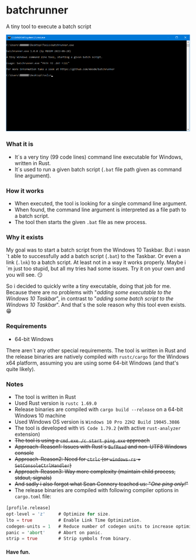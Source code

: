 # batchrunner
A tiny tool to execute a batch script

![Screenshot](screenshot.png)

### What it is
- It´s a very tiny (99 code lines) command line executable for Windows, written in Rust.
- It´s used to run a given batch script (`.bat` file path given as command line argument).

### How it works
- When executed, the tool is looking for a single command line argument.
- When found, the command line argument is interpreted as a file path to a batch script.
- The tool then starts the given `.bat` file as new process.

### Why it exists
My goal was to start a batch script from the Windows 10 Taskbar. But i wasn´t able to successfully add a batch script (`.bat`) to the Taskbar. Or even a link (`.lnk`) to a batch script. At least not in a way it works properly. Maybe i´m just too stupid, but all my tries had some issues. Try it on your own and you will see. 😏

So i decided to quickly write a tiny executable, doing that job for me. Because there are no problems with "_adding some executable to the Windows 10 Taskbar_", in contrast to "_adding some batch script to the Windows 10 Taskbar_". And that´s the sole reason why this tool even exists. :grin:

### Requirements

- 64-bit Windows

There aren´t any other special requirements. The tool is written in Rust and the release binaries are natively compiled with `rustc/cargo` for the Windows x64 platform, assuming you are using some 64-bit Windows (and that's quite likely).

### Notes
- The tool is written in Rust
- Used Rust version is `rustc 1.69.0`
- Release binaries are compiled with `cargo build --release` on a 64-bit Windows 10 machine
- Used Windows OS version is `Windows 10 Pro 22H2 Build 19045.3086`
- The tool is developed with `VS Code 1.79.2` (with active `rust-analyzer` extension)
- ~~The tool is using a `cmd.exe /c start ping.exe` approach~~
- ~~Approach-Reason1: Issues with Rust´s `BufRead` and non-UTF8 Windows console~~
- ~~Approach-Reason2: Need for `ctrlc` (or `windows-rs` + `SetConsoleCtrlHandler`)~~
- ~~Approach-Reason3: Way more complexity (maintain child process, stdout, signals)~~
- ~~And sadly i also forgot what Sean Connery teached us: "_One ping only!_"~~
- The release binaries are compiled with following compiler options in `cargo.toml` file:
```rust
[profile.release]
opt-level = 'z'     # Optimize for size.
lto = true          # Enable Link Time Optimization.
codegen-units = 1   # Reduce number of codegen units to increase optimizations.
panic = 'abort'     # Abort on panic.
strip = true        # Strip symbols from binary.
```

#### Have fun.
